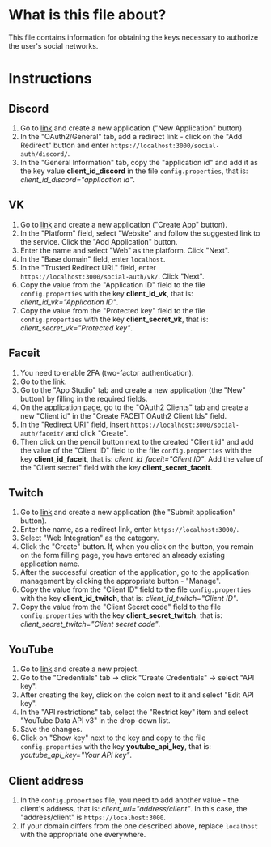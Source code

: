 # What is this file about?
This file contains information for obtaining the keys necessary to authorize the user's social networks.

# Instructions
## Discord
1. Go to <a href="https://discord.com/developers/applications">link</a> and create a new application ("New Application" button).
2. In the "OAuth2/General" tab, add a redirect link - click on the "Add Redirect" button and enter `https://localhost:3000/social-auth/discord/`.
3. In the "General Information" tab, copy the "application id" and add it as the key value <b>client_id_discord</b> in the file `config.properties`, that is: <i>client_id_discord="application id"</i>.

## VK
1. Go to <a href="https://dev.vk.com/en">link</a> and create a new application ("Create App" button).
2. In the "Platform" field, select "Website" and follow the suggested link to the service. Click the "Add Application" button.
3. Enter the name and select "Web" as the platform. Click "Next".
4. In the "Base domain" field, enter `localhost`.
5. In the "Trusted Redirect URL" field, enter `https://localhost:3000/social-auth/vk/`. Click "Next".
6. Copy the value from the "Application ID" field to the file `config.properties` with the key <b>client_id_vk</b>, that is: <i>client_id_vk="Application ID"</i>.
7. Copy the value from the "Protected key" field to the file `config.properties` with the key <b>client_secret_vk</b>, that is: <i>client_secret_vk="Protected key"</i>.

## Faceit
1. You need to enable 2FA (two-factor authentication).
2. Go to <a href="https://developers .face it.com/">the link</a>.
3. Go to the "App Studio" tab and create a new application (the "New" button) by filling in the required fields.
4. On the application page, go to the "OAuth2 Clients" tab and create a new "Client id" in the "Create FACEIT OAuth2 Client Ids" field.
5. In the "Redirect URI" field, insert `https://localhost:3000/social-auth/faceit/` and click "Create".
6. Then click on the pencil button next to the created "Client id" and add the value of the "Client ID" field to the file `config.properties` with the key <b>client_id_faceit</b>, that is: <i>client_id_faceit="Client ID"</i>. Add the value of the "Client secret" field with the key <b>client_secret_faceit</b>.

## Twitch
1. Go to <a href="https://dev.twitch.tv/console">link</a> and create a new application (the "Submit application" button).
2. Enter the name, as a redirect link, enter `https://localhost:3000/`.
3. Select "Web Integration" as the category.
4. Click the "Create" button. If, when you click on the button, you remain on the form filling page, you have entered an already existing application name.
5. After the successful creation of the application, go to the application management by clicking the appropriate button - "Manage".
6. Copy the value from the "Client ID" field to the file `config.properties` with the key <b>client_id_twitch</b>, that is: <i>client_id_twitch="Client ID"</i>.
7. Copy the value from the "Client Secret code" field to the file `config.properties` with the key <b>client_secret_twitch</b>, that is: <i>client_secret_twitch="Client secret code"</i>.

## YouTube
1. Go to <a href="https://console.cloud .google.com/apis">link</a> and create a new project.
2. Go to the "Credentials" tab -> click "Create Credentials" -> select "API key".
3. After creating the key, click on the colon next to it and select "Edit API key".
4. In the "API restrictions" tab, select the "Restrict key" item and select "YouTube Data API v3" in the drop-down list.
5. Save the changes.
6. Click on "Show key" next to the key and copy to the file `config.properties` with the key <b>youtube_api_key</b>, that is: <i>youtube_api_key="Your API key"</i>.

## Client address
1. In the `config.properties` file, you need to add another value - the client's address, that is: <i>client_url="address/client"</i>. In this case, the "address/client" is `https://localhost:3000`.
2. If your domain differs from the one described above, replace `localhost` with the appropriate one everywhere.
